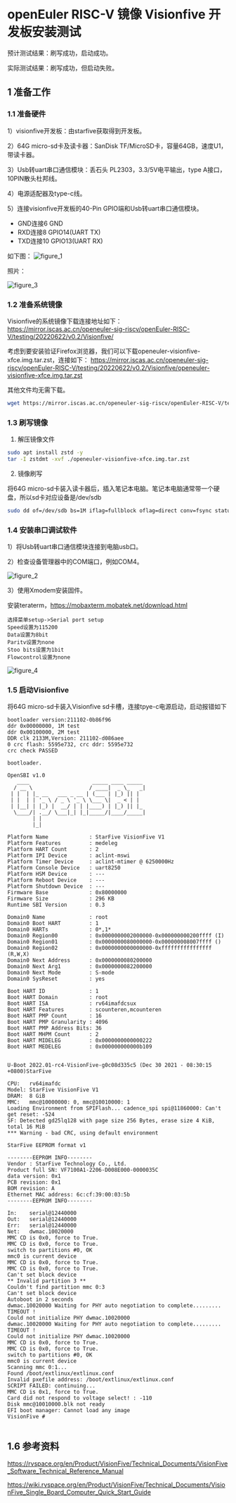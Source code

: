 # openEuler RISC-V 镜像 Visionfive 开发板安装测试 

预计测试结果：刷写成功，启动成功。

实际测试结果：刷写成功，但启动失败。

## 1 准备工作

### 1.1 准备硬件

1）visionfive开发板：由starfive获取得到开发板。

2）64G micro-sd卡及读卡器：SanDisk TF/MicroSD卡，容量64GB，速度U1，带读卡器。

3）Usb转uart串口通信模块：丢石头 PL2303，3.3/5V电平输出，type A接口，10PIN散头杜邦线。

4）电源适配器及type-c线。

5）连接visionfive开发板的40-Pin GPIO端和Usb转uart串口通信模块。

- GND连接6 GND
- RXD连接8 GPIO14(UART TX)
- TXD连接10 GPIO13(UART RX)

如下图：
![figure_1](./images/figure_1.jpg)

照片：

![figure_3](./images/figure_3.jpg)

### 1.2 准备系统镜像

Visionfive的系统镜像下载连接地址如下： https://mirror.iscas.ac.cn/openeuler-sig-riscv/openEuler-RISC-V/testing/20220622/v0.2/Visionfive/

考虑到要安装验证Firefox浏览器，我们可以下载openeuler-visionfive-xfce.img.tar.zst，连接如下： https://mirror.iscas.ac.cn/openeuler-sig-riscv/openEuler-RISC-V/testing/20220622/v0.2/Visionfive/openeuler-visionfive-xfce.img.tar.zst

其他文件均无需下载。

```bash
wget https://mirror.iscas.ac.cn/openeuler-sig-riscv/openEuler-RISC-V/testing/20220622/v0.2/Visionfive/openeuler-visionfive-xfce.img.tar.zst
```

### 1.3 刷写镜像

1. 解压镜像文件

```bash
sudo apt install zstd -y
tar -I zstdmt -xvf ./openeuler-visionfive-xfce.img.tar.zst
```

2. 镜像刷写

将64G micro-sd卡装入读卡器后，插入笔记本电脑。笔记本电脑通常带一个硬盘，所以sd卡对应设备是/dev/sdb

```bash
sudo dd of=/dev/sdb bs=1M iflag=fullblock oflag=direct conv=fsync status=progress
```

### 1.4 安装串口调试软件

1）将Usb转uart串口通信模块连接到电脑usb口。

2）检查设备管理器中的COM端口，例如COM4。

![figure_2](./images/figure_2.png)

3）使用Xmodem安装固件。

安装teraterm，https://mobaxterm.mobatek.net/download.html

    选择菜单setup->Serial port setup
    Speed设置为115200
    Data设置为8bit
    Paritv设置为none
    Stoo bits设置为1bit
    Flowcontrol设置为none

![figure_4](./images/figure_4.png)

### 1.5 启动Visionfive

将64G micro-sd卡装入Visionfive sd卡槽，连接tpye-c电源启动，启动报错如下

```
bootloader version:211102-0b86f96
ddr 0x00000000, 1M test
ddr 0x00100000, 2M test
DDR clk 2133M,Version: 211102-d086aee                                                                                    0 crc flash: 5595e732, crc ddr: 5595e732
crc check PASSED

bootloader.

OpenSBI v1.0
   ____                    _____ ____ _____
  / __ \                  / ____|  _ \_   _|
 | |  | |_ __   ___ _ __ | (___ | |_) || |
 | |  | | '_ \ / _ \ '_ \ \___ \|  _ < | |
 | |__| | |_) |  __/ | | |____) | |_) || |_
  \____/| .__/ \___|_| |_|_____/|____/_____|
        | |
        |_|

Platform Name             : StarFive VisionFive V1
Platform Features         : medeleg
Platform HART Count       : 2
Platform IPI Device       : aclint-mswi
Platform Timer Device     : aclint-mtimer @ 6250000Hz
Platform Console Device   : uart8250
Platform HSM Device       : ---
Platform Reboot Device    : ---
Platform Shutdown Device  : ---
Firmware Base             : 0x80000000
Firmware Size             : 296 KB
Runtime SBI Version       : 0.3

Domain0 Name              : root
Domain0 Boot HART         : 1
Domain0 HARTs             : 0*,1*
Domain0 Region00          : 0x0000000002000000-0x000000000200ffff (I)
Domain0 Region01          : 0x0000000080000000-0x000000008007ffff ()
Domain0 Region02          : 0x0000000000000000-0xffffffffffffffff (R,W,X)
Domain0 Next Address      : 0x0000000080200000
Domain0 Next Arg1         : 0x0000000082200000
Domain0 Next Mode         : S-mode
Domain0 SysReset          : yes

Boot HART ID              : 1
Boot HART Domain          : root
Boot HART ISA             : rv64imafdcsux
Boot HART Features        : scounteren,mcounteren
Boot HART PMP Count       : 16
Boot HART PMP Granularity : 4096
Boot HART PMP Address Bits: 36
Boot HART MHPM Count      : 2
Boot HART MIDELEG         : 0x0000000000000222
Boot HART MEDELEG         : 0x000000000000b109


U-Boot 2022.01-rc4-VisionFive-g0c08d335c5 (Dec 30 2021 - 08:30:15 +0800)StarFive

CPU:   rv64imafdc
Model: StarFive VisionFive V1
DRAM:  8 GiB
MMC:   mmc@10000000: 0, mmc@10010000: 1
Loading Environment from SPIFlash... cadence_spi spi@11860000: Can't get reset: -524
SF: Detected gd25lq128 with page size 256 Bytes, erase size 4 KiB, total 16 MiB
*** Warning - bad CRC, using default environment

StarFive EEPROM format v1

--------EEPROM INFO--------
Vendor : StarFive Technology Co., Ltd.
Product full SN: VF7100A1-2206-D008E000-0000035C
data version: 0x1
PCB revision: 0x1
BOM revision: A
Ethernet MAC address: 6c:cf:39:00:03:5b
--------EEPROM INFO--------

In:    serial@12440000
Out:   serial@12440000
Err:   serial@12440000
Net:   dwmac.10020000
MMC CD is 0x0, force to True.
MMC CD is 0x0, force to True.
switch to partitions #0, OK
mmc0 is current device
MMC CD is 0x0, force to True.
MMC CD is 0x0, force to True.
Can't set block device
** Invalid partition 3 **
Couldn't find partition mmc 0:3
Can't set block device
Autoboot in 2 seconds
dwmac.10020000 Waiting for PHY auto negotiation to complete......... TIMEOUT !
Could not initialize PHY dwmac.10020000
dwmac.10020000 Waiting for PHY auto negotiation to complete......... TIMEOUT !
Could not initialize PHY dwmac.10020000
MMC CD is 0x0, force to True.
MMC CD is 0x0, force to True.
switch to partitions #0, OK
mmc0 is current device
Scanning mmc 0:1...
Found /boot/extlinux/extlinux.conf
Invalid pxefile address: /boot/extlinux/extlinux.conf
SCRIPT FAILED: continuing...
MMC CD is 0x1, force to True.
Card did not respond to voltage select! : -110
Disk mmc@10010000.blk not ready
EFI boot manager: Cannot load any image
VisionFive #


```


## 1.6 参考资料

<https://rvspace.org/en/Product/VisionFive/Technical_Documents/VisionFive_Software_Technical_Reference_Manual>

<https://wiki.rvspace.org/en/Product/VisionFive/Technical_Documents/VisionFive_Single_Board_Computer_Quick_Start_Guide>
